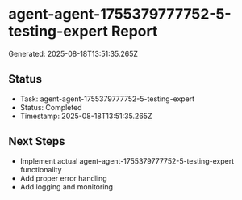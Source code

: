 # agent-agent-1755379777752-5-testing-expert Report

Generated: 2025-08-18T13:51:35.265Z

## Status
- Task: agent-agent-1755379777752-5-testing-expert
- Status: Completed
- Timestamp: 2025-08-18T13:51:35.265Z

## Next Steps
- Implement actual agent-agent-1755379777752-5-testing-expert functionality
- Add proper error handling
- Add logging and monitoring
